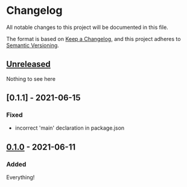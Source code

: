 # Changelog

All notable changes to this project will be documented in this file.

The format is based on [Keep a Changelog](https://keepachangelog.com/en/1.0.0/),
and this project adheres to [Semantic Versioning](https://semver.org/spec/v2.0.0.html).

## [Unreleased]

Nothing to see here

## [0.1.1] - 2021-06-15

### Fixed

- incorrect 'main' declaration in package.json

## [0.1.0] - 2021-06-11

### Added

Everything!

[Unreleased]: https://github.com/malynium/hex-rgbs/compare/v0.1.0...HEAD
[0.1.0]: https://github.com/malynium/hex-rgbs/releases/tag/v0.1.0